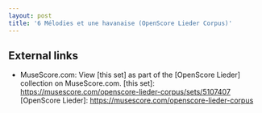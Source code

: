```yaml
---
layout: post
title: '6 Mélodies et une havanaise (OpenScore Lieder Corpus)'
---
```


## External links

- MuseScore.com: View [this set] as part of the [OpenScore Lieder] collection on MuseScore.com.
[this set]: https://musescore.com/openscore-lieder-corpus/sets/5107407
[OpenScore Lieder]: https://musescore.com/openscore-lieder-corpus
